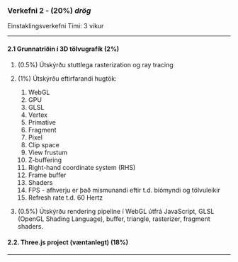 ### Verkefni 2 - (20%) _drög_

Einstaklingsverkefni
Tími: 3 vikur

---

#### 2.1 Grunnatriðin í 3D tölvugrafík (2%)
1. (0.5%) Útskýrðu stuttlega rasterization og ray tracing
1. (1%) Útskýrðu eftirfarandi hugtök:

    1.	WebGL
    1.	GPU
    1.	GLSL 
    1.	Vertex
    1.	Primative 
    1.	Fragment 
    1.	Pixel
    1.	Clip space
    1.	View frustum
    1.	Z-buffering
    1.	Right-hand coordinate system (RHS)
    1.	Frame buffer
    1.	Shaders
    1.	FPS - afhverju er það mismunandi eftir t.d. bíómyndi og tölvuleikir
    1.	Refresh rate t.d. 60 Hertz
    
1. (0.5%) Útskýrðu rendering pipeline í WebGL útfrá JavaScript, GLSL (OpenGL Shading Language), buffer, triangle, rasterizer, fragment shaders.

#### 2.2. Three.js project (væntanlegt) (18%)

---
